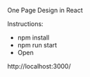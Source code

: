 One Page Design in React

Instructions:

- npm install
- npm run start
- Open

http://localhost:3000/
